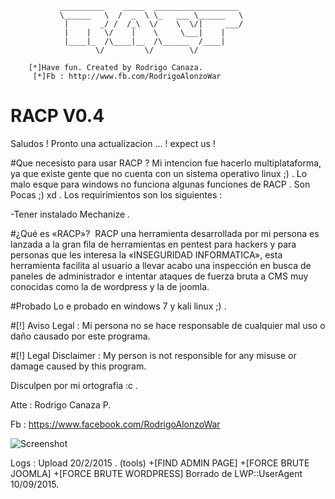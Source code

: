                __________    _____  ___________________
               \______   \  /  _  \ \_   ___ \______   \
                |       _/ /  /_\  \/    \  \/|     ___/
                |    |   \/    |    \     \___|    |    
                |____|_  /\____|__  /\______  /____|    
                       \/         \/        \/          

        [*]Have fun. Created by Rodrigo Canaza.
         [*]Fb : http://www.fb.com/RodrigoAlonzoWar
         
        
# RACP V0.4
Saludos !  Pronto una actualizacion ... !  expect us !

#Que necesisto para usar RACP ? 
Mi intencion fue hacerlo multiplataforma, ya que existe gente que no cuenta con un sistema operativo linux ;) .
Lo malo esque para windows no funciona algunas funciones de RACP .
Son Pocas ;) xd .
Los requirimientos son los siguientes :

-Tener instalado Mechanize . 

#¿Qué es «RACP»? 
RACP una herramienta desarrollada por mi persona es lanzada a la gran fila de herramientas en pentest para hackers y para personas que les interesa la «INSEGURIDAD INFORMATICA», esta herramienta facilita al usuario a llevar acabo una inspección en busca de paneles de administrador e intentar ataques de fuerza bruta a CMS muy conocidas como la de wordpress y la de joomla.


#Probado 
Lo e probado en windows 7 y kali linux ;) .

#[!] Aviso Legal : 
Mi persona no se hace responsable de cualquier mal uso o daño causado por este programa.

#[!] Legal Disclaimer :
My person is not responsible for any misuse or damage caused by this program.

Disculpen por mi ortografia :c .

Atte : Rodrigo Canaza P.

Fb : https://www.facebook.com/RodrigoAlonzoWar

![Screenshot](https://avatars1.githubusercontent.com/u/13175793?v=3&s=460)


Logs : 
Upload 20/2/2015 .  (tools) 
+[FIND ADMIN PAGE]
+[FORCE BRUTE JOOMLA]
+[FORCE BRUTE WORDPRESS]
Borrado de LWP::UserAgent 10/09/2015.
